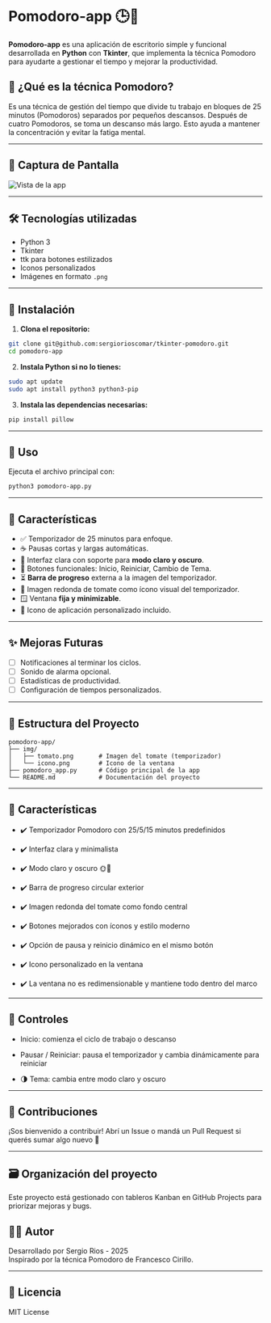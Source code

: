 # Pomodoro-app 🕒🍅

**Pomodoro-app** es una aplicación de escritorio simple y funcional desarrollada en **Python** con **Tkinter**, que implementa la técnica Pomodoro para ayudarte a gestionar el tiempo y mejorar la productividad.

## 🧠 ¿Qué es la técnica Pomodoro?

Es una técnica de gestión del tiempo que divide tu trabajo en bloques de 25 minutos (Pomodoros) separados por pequeños descansos. Después de cuatro Pomodoros, se toma un descanso más largo. Esto ayuda a mantener la concentración y evitar la fatiga mental.

---

## 📸 Captura de Pantalla

![Vista de la app](img/pomodoro.png)

---

## 🛠️ Tecnologías utilizadas

- Python 3
- Tkinter
- ttk para botones estilizados
- Iconos personalizados
- Imágenes en formato `.png`

---

## 🚀 Instalación

1. **Clona el repositorio:**

```bash
git clone git@github.com:sergiorioscomar/tkinter-pomodoro.git
cd pomodoro-app
```

2. **Instala Python si no lo tienes:**

```bash
sudo apt update
sudo apt install python3 python3-pip
```

3. **Instala las dependencias necesarias:**

```bash
pip install pillow
```

---

## 🚀 Uso

Ejecuta el archivo principal con:

```bash
python3 pomodoro-app.py
```

---

## 🎨 Características

- ✅ Temporizador de 25 minutos para enfoque.
- ☕ Pausas cortas y largas automáticas.
- 🎯 Interfaz clara con soporte para **modo claro y oscuro**.
- 🔁 Botones funcionales: Inicio, Reiniciar, Cambio de Tema.
- ⏳ **Barra de progreso** externa a la imagen del temporizador.
- 🧲 Imagen redonda de tomate como ícono visual del temporizador.
- 🪟 Ventana **fija y minimizable**.
- 🌟 Icono de aplicación personalizado incluido.

---

## ✨ Mejoras Futuras

- [ ] Notificaciones al terminar los ciclos.
- [ ] Sonido de alarma opcional.
- [ ] Estadísticas de productividad.
- [ ] Configuración de tiempos personalizados.

---

## 📁 Estructura del Proyecto

```
pomodoro-app/
├── img/
│   ├── tomato.png       # Imagen del tomate (temporizador)
│   └── icono.png        # Icono de la ventana
├── pomodoro_app.py      # Código principal de la app
└── README.md            # Documentación del proyecto

```
---
## 🧩 Características
- ✔️ Temporizador Pomodoro con 25/5/15 minutos predefinidos

- ✔️ Interfaz clara y minimalista

- ✔️ Modo claro y oscuro 🌞🌙

- ✔️ Barra de progreso circular exterior

- ✔️ Imagen redonda del tomate como fondo central

- ✔️ Botones mejorados con íconos y estilo moderno

- ✔️ Opción de pausa y reinicio dinámico en el mismo botón

- ✔️ Icono personalizado en la ventana

- ✔️ La ventana no es redimensionable y mantiene todo dentro del marco
---


## 🔧 Controles
- Inicio: comienza el ciclo de trabajo o descanso

- Pausar / Reiniciar: pausa el temporizador y cambia dinámicamente para reiniciar

- 🌗 Tema: cambia entre modo claro y oscuro

---

## 🤝 Contribuciones

¡Sos bienvenido a contribuir! Abrí un Issue o mandá un Pull Request si querés sumar algo nuevo 🚀

---

## 🗃️ Organización del proyecto

Este proyecto está gestionado con tableros Kanban en GitHub Projects para priorizar mejoras y bugs.

## 🧑‍💻 Autor

Desarrollado por Sergio Rios - 2025  
Inspirado por la técnica Pomodoro de Francesco Cirillo.

---

## 📜 Licencia

MIT License
